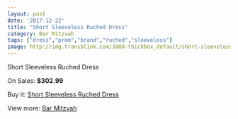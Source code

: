 ```yaml
---
layout: post
date: '2017-12-22'
title: "Short Sleeveless Ruched Dress"
category: Bar Mitzvah
tags: ["dress","prom","brand","ruched","sleeveless"]
image: http://img.transblink.com/3988-thickbox_default/short-sleeveless-ruched-dress.jpg
---
```

Short Sleeveless Ruched Dress

On Sales: **$302.99**
<a href="https://www.transblink.com/en/bar-mitzvah/1266-short-sleeveless-ruched-dress.html"><amp-img layout="responsive" width="600" height="600" src="//img.transblink.com/3988-thickbox_default/short-sleeveless-ruched-dress.jpg" alt="Short Sleeveless Ruched Dress 0" /></a>
<a href="https://www.transblink.com/en/bar-mitzvah/1266-short-sleeveless-ruched-dress.html"><amp-img layout="responsive" width="600" height="600" src="//img.transblink.com/3990-thickbox_default/short-sleeveless-ruched-dress.jpg" alt="Short Sleeveless Ruched Dress 1" /></a>
<a href="https://www.transblink.com/en/bar-mitzvah/1266-short-sleeveless-ruched-dress.html"><amp-img layout="responsive" width="600" height="600" src="//img.transblink.com/3989-thickbox_default/short-sleeveless-ruched-dress.jpg" alt="Short Sleeveless Ruched Dress 2" /></a>

Buy it: [Short Sleeveless Ruched Dress](https://www.transblink.com/en/bar-mitzvah/1266-short-sleeveless-ruched-dress.html "Short Sleeveless Ruched Dress")

View more: [Bar Mitzvah](https://www.transblink.com/en/2-bar-mitzvah "Bar Mitzvah")